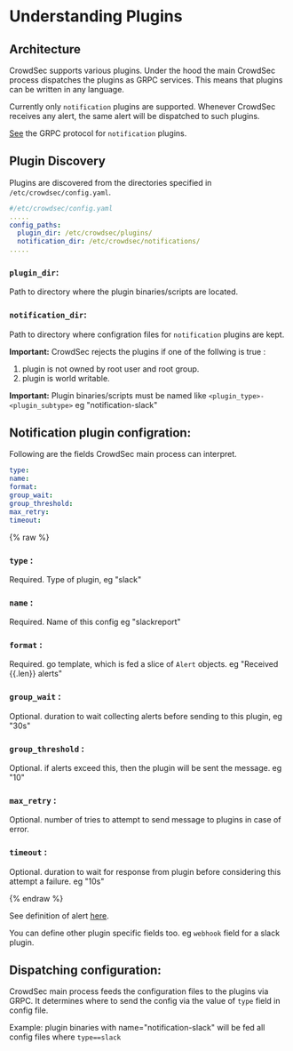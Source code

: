 # Understanding Plugins

## Architecture

CrowdSec supports various plugins. Under the hood the main CrowdSec process dispatches the plugins as GRPC services. This means that plugins can be written in any language.

Currently only `notification` plugins are supported. Whenever CrowdSec receives any alert, the same alert will be dispatched to such plugins.

[See](https://github.com/crowdsecurity/crowdsec/blob/plugins/pkg/protobufs/notifier.proto) the GRPC protocol for `notification` plugins.

## Plugin Discovery

Plugins are discovered from the directories specified in `/etc/crowdsec/config.yaml`. 

```yaml
#/etc/crowdsec/config.yaml
.....
config_paths:
  plugin_dir: /etc/crowdsec/plugins/
  notification_dir: /etc/crowdsec/notifications/
.....
```


### `plugin_dir`: 

Path to directory where the plugin binaries/scripts are located. 

### `notification_dir`:

Path to directory where configration files for `notification` plugins are kept.


**Important:** CrowdSec rejects the plugins if one of the follwing is true :
1. plugin is not owned by root user and root group.
2. plugin is world writable. 

**Important:** Plugin binaries/scripts must be named like `<plugin_type>-<plugin_subtype>` eg "notification-slack"

## Notification plugin configration:

Following are the fields CrowdSec main process can interpret. 
```yaml
type:
name:
format:
group_wait:
group_threshold:
max_retry:
timeout:

```
{% raw %}
### `type` : 

Required. Type of plugin, eg "slack"

### `name` : 

Required. Name of this config  eg "slackreport"

### `format` :

Required. go template, which is fed a slice of `Alert` objects. eg "Received {{.len}} alerts"

### `group_wait` :

Optional. duration to wait collecting alerts before sending to this plugin, eg "30s"

### `group_threshold` :

Optional. if alerts exceed this, then the plugin will be sent the message. eg "10"

### `max_retry` :

Optional. number of tries to attempt to send message to plugins in case of error.

### `timeout` :

Optional. duration to wait for response from plugin before considering this attempt a failure. eg "10s"

{% endraw %}

See  definition of alert [here](https://pkg.go.dev/github.com/crowdsecurity/crowdsec@v1.1.1/pkg/models#Alert).

You can define other plugin specific fields too. eg `webhook` field for a slack plugin. 

## Dispatching configuration: 

CrowdSec main process feeds the configuration files to the plugins via GRPC. It determines where to send the config via the value of `type`  field in config file.

Example: plugin binaries with name="notification-slack" will be fed all config files where `type==slack`